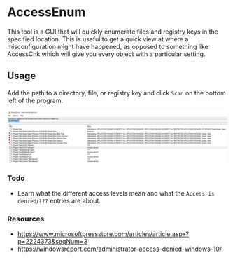 # AccessEnum

This tool is a GUI that will quickly enumerate files and registry keys in the specified location. This is useful to get a quick view at where a misconfiguration might have happened, as opposed to something like AccessChk which will give you every object with a particular setting.

## Usage
Add the path to a directory, file, or registry key and click `Scan` on the bottom left of the program.

![](accessenum.PNG?raw=true)


### Todo
- Learn what the different access levels mean and what the `Access is denied`/`???` entries are about.

### Resources
- https://www.microsoftpressstore.com/articles/article.aspx?p=2224373&seqNum=3
- https://windowsreport.com/administrator-access-denied-windows-10/
